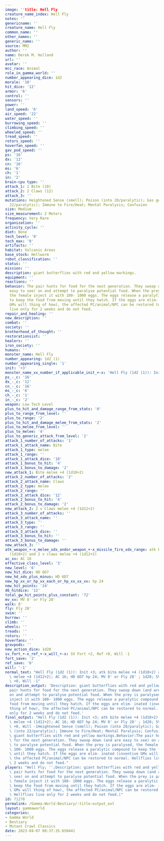 ```yaml
---
image: ''title: Hell Fly
creature_name_index: Hell Fly
notes: ''
genericname: ''
creature_name: Hell Fly
common_name: ''
other_names: ''
generic_name: ''
source: MM2
author: ''
name: Derek M. Holland
url: ''
avatar: ''
mcc_race: Animal
role_in_gamma_world: ''
number_appearing_dice: 1d2
morale: '10'
hit_dice: '12'
armor: '6'
control: ''
sensors: ''
power: ''
land_speed: '6'
air_speed: '22'
water_speed: ''
burrowing_speed: ''
climbing_speed: ''
wheeled_speed: ''
tread_speed: ''
rotors_speed: ''
hoverfan_speed: ''
gav_pod_speed: ''
ps: '16'
dx: '12'
cn: '16'
ms: '6'
ch: '1'
in: '2'
brain-cpu type: ''
attack_1: 1 Bite (10)
attack_2: 2 Claws (12)
attack_3: ''
mutations: Heightened Sense (smell); Poison (into 20/paralytic); Gas generation (into
  22/paralytic); Immune to Fire/Heat; Mental Paralysis; Confusion
size: Medium
size_measurement: 2 Meters
frequency: Very Rare
organization: ''
activity_cycle: ''
diet: None
tech_level: '0'
tech_max: '0'
artifacts: ''
habitat: Volcanic Areas
base_stock: Hellworm
robot_classification: ''
status: ''
mission: ''
description: giant butterflies with red and yellow markings.
equipment: ''
reactions: ''
behavior: The pair hunts for food for the next generation. They swoop down (and are
  easy to see) on and attempt to paralyse potential food. When the prey is paralysed,
  the female inject it with 100- 1000 eggs. The eggs release a paralytic compound
  to keep the food from moving until they hatch. If the eggs are elim- inated (inventive
  GMs will thing of how), the affected PC/animal/NPC can be restored to normal. Hellflies
  live only for 2 weeks and do not feed.
repair_and_healing: ''
new_description: ''
combat: ''
society: ''
brotherhood_of_thought: ''
restorationsist: ''
healers: ''
iron_society: ''
humans: ''
monster_name: Hell Fly
number_appearing: 1d2 (1)
number_appearing_single: '1'
init: '+3'
monster_name_xx_number_if_applicable_init_+-x: 'Hell Fly (1d2 (1)): Init +3'
ps_-_c: '16'
dx_-_c: '12'
cn_-_c: '16'
ms_-_c: '6'
ch_-_c: '1'
in_-_c: '2'
weapon: Low Tech Level
plus_to_hit_and_damage_range_from_stats: '0'
plus_to_range_from_level: ''
plus_to_range: '2'
plus_to_hit_and_damage_melee_from_stats: '2'
plus_to_melee_from_level: ''
plus_to_melee: '4'
plus_to_generic_attack_from_level: '2'
attack_1_number_of_attacks: '1'
attack_1_attack_name: Bite
attack_1_type: melee
attack_1_range: ''
attack_1_attack_dice: '10'
attack_1_bonus_to_hit: '4'
attack_1_bonus_to_damage: '2'
new_attack_1: Bite melee +4 (1d10+2)
attack_2_number_of_attacks: '2'
attack_2_attack_name: Claws
attack_2_type: melee
attack_2_range: ''
attack_2_attack_dice: '12'
attack_2_bonus_to_hit: '4'
attack_2_bonus_to_damage: '2'
new_attack_2: 2 x Claws melee +4 (1d12+2)
attack_3_number_of_attacks: ''
attack_3_attack_name: ''
attack_3_type: ''
attack_3_range: ''
attack_3_attack_dice: ''
attack_3_bonus_to_hit: ''
attack_3_bonus_to_damage: ''
new_attack_3: ''
atk_weapon_+-x_melee_xdx_andor_weapon_+-x_missile_fire_xdx_range: atk bite melee +4
  (1d10+2) and 2 x claws melee +4 (1d12+2)
ac_xx: AC 16
effective_class_level: '3'
new_level: '6'
new_hit_dice: HD 6D7
new_hd_xdx_plus_minus: HD 6D7
new_hp_xx_or_hp_xx_each_or_hp_xx_xx_xx: hp 24
new_hit_points: '24'
d6_hitdice: '12'
total_gw_hit_points_plus_constant: '72'
mv_xx: MV 8' or Fly 28'
walk: 8'
fly: Fly 28'
swim: ''
burrow: ''
climb: ''
wheels: ''
treads: ''
rotors: ''
hoverfans: ''
gravpods: ''
new_action_dice: 1d20
sv_fort_+-x_ref_+-x_will_+-x: SV Fort +2, Ref +0, Will -1
fort_save: '2'
ref_save: '0'
will: '-1'
normal_text: "Hell Fly (1d2 (1)): Init +3; atk bite melee +4 (1d10+2) and 2 x claws\
  \ melee +4 (1d12+2); AC 16; HD 6D7 hp 24; MV 8' or Fly 28' ; 1d20; SV Fort +2, Ref\
  \ +0, Will -1"
description_output: 'Description: giant butterflies with red and yellow markings.Behavior:The
  pair hunts for food for the next generation. They swoop down (and are easy to see)
  on and attempt to paralyse potential food. When the prey is paralysed, the female
  inject it with 100- 1000 eggs. The eggs release a paralytic compound to keep the
  food from moving until they hatch. If the eggs are elim- inated (inventive GMs will
  thing of how), the affected PC/animal/NPC can be restored to normal. Hellflies live
  only for 2 weeks and do not feed.'
final_output: "Hell Fly (1d2 (1)): Init +3; atk bite melee +4 (1d10+2) and 2 x claws\
  \ melee +4 (1d12+2); AC 16; HD 6D7 hp 24; MV 8' or Fly 28' ; 1d20; SV Fort +2, Ref\
  \ +0, Will -1Heightened Sense (smell); Poison (into 20/paralytic); Gas generation\
  \ (into 22/paralytic); Immune to Fire/Heat; Mental Paralysis; ConfusionDescription:\
  \ giant butterflies with red and yellow markings.Behavior:The pair hunts for food\
  \ for the next generation. They swoop down (and are easy to see) on and attempt\
  \ to paralyse potential food. When the prey is paralysed, the female inject it with\
  \ 100- 1000 eggs. The eggs release a paralytic compound to keep the food from moving\
  \ until they hatch. If the eggs are elim- inated (inventive GMs will thing of how),\
  \ the affected PC/animal/NPC can be restored to normal. Hellflies live only for\
  \ 2 weeks and do not feed."
players: "Hell Fly; '';Description: giant butterflies with red and yellow markings.Behavior:The\
  \ pair hunts for food for the next generation. They swoop down (and are easy to\
  \ see) on and attempt to paralyse potential food. When the prey is paralysed, the\
  \ female inject it with 100- 1000 eggs. The eggs release a paralytic compound to\
  \ keep the food from moving until they hatch. If the eggs are elim- inated (inventive\
  \ GMs will thing of how), the affected PC/animal/NPC can be restored to normal.\
  \ Hellflies live only for 2 weeks and do not feed.|"
id: 71278
permalink: /Gamma-World-Bestiary/:title:output_ext
layout: gammaworld
categories:
- Gamma World
- Bestiary
- Mutant Crawl Classics
date: 2023-04-07 08:37:35.650441
---
```

